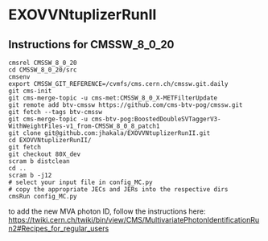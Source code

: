 # EXOVVNtuplizerRunII


## Instructions for CMSSW_8_0_20

```
cmsrel CMSSW_8_0_20
cd CMSSW_8_0_20/src
cmsenv
export CMSSW_GIT_REFERENCE=/cvmfs/cms.cern.ch/cmssw.git.daily
git cms-init
git cms-merge-topic -u cms-met:CMSSW_8_0_X-METFilterUpdate
git remote add btv-cmssw https://github.com/cms-btv-pog/cmssw.git
git fetch --tags btv-cmssw
git cms-merge-topic -u cms-btv-pog:BoostedDoubleSVTaggerV3-WithWeightFiles-v1_from-CMSSW_8_0_8_patch1
git clone git@github.com:jhakala/EXOVVNtuplizerRunII.git
cd EXOVVNtuplizerRunII/
git fetch
git checkout 80X_dev
scram b distclean
cd ..
scram b -j12
# select your input file in config_MC.py
# copy the appropriate JECs and JERs into the respective dirs
cmsRun config_MC.py
```

to add the new MVA photon ID, follow the instructions here:
https://twiki.cern.ch/twiki/bin/view/CMS/MultivariatePhotonIdentificationRun2#Recipes_for_regular_users

